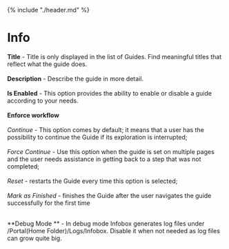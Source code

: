 {% include "./header.md" %}
# Info

**Title** - Title is only displayed in the list of Guides. Find meaningful titles that reflect what the guide does.
<br/> 
<br/>
**Description** - Describe the guide in more detail.
<br/> 
<br/>
**Is Enabled** - This option provides the ability to enable or disable a guide according to your needs.
<br/> 
<br/>
**Enforce workflow**
<br/> 
<br/> 
*Continue* - This option comes by default; it means that a user has the possibility to continue the Guide if its exploration is interrupted; <br/> 
<br/>
*Force Continue* - Use this option when the guide is set on multiple pages and the user needs assistance in getting back to a step that was not completed;<br/> 
<br/>
*Reset* - restarts the Guide every time this option is selected;<br/> 
<br/>
*Mark as Finished* - finishes the Guide after the user navigates the guide successfully for the first time  <br/> 
<br/>
          
**Debug Mode ** - In debug mode Infobox generates log files under /Portal(Home Folder)/Logs/Infobox. Disable it when not needed as log files can grow quite big.<br/> 
<br/>